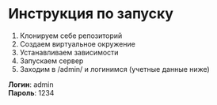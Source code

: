 # Инструкция по запуску

1. Клонируем себе репозиторий
2. Создаем виртуальное окружение
3. Устанавливаем зависимости
4. Запускаем сервер
5. Заходим в /admin/ и логинимся (учетные данные ниже)

**Логин**: admin  
**Пароль**: 1234
